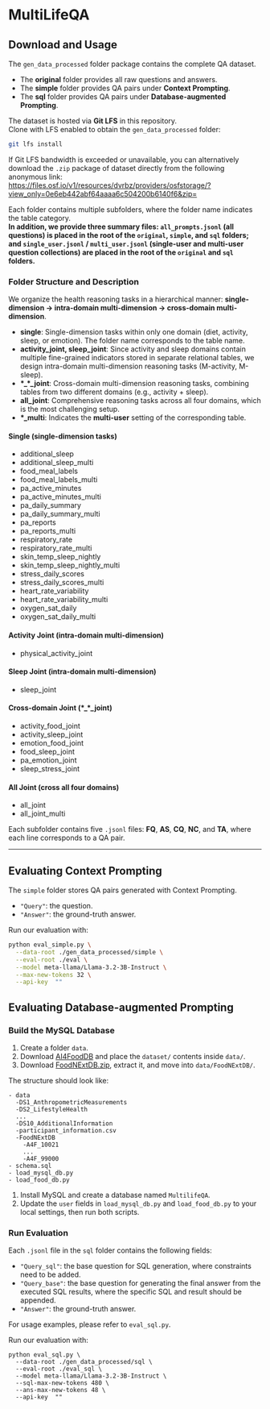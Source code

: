 # MultiLifeQA

## Download and Usage  

The `gen_data_processed` folder package contains the complete QA dataset.  
- The **original** folder provides all raw questions and answers.  
- The **simple** folder provides QA pairs under **Context Prompting**.  
- The **sql** folder provides QA pairs under **Database-augmented Prompting**.  

The dataset is hosted via **Git LFS** in this repository.  
Clone with LFS enabled to obtain the `gen_data_processed` folder:

```bash
git lfs install
```

If Git LFS bandwidth is exceeded or unavailable, you can alternatively download the `.zip` package of dataset directly from the following anonymous link: https://files.osf.io/v1/resources/dvrbz/providers/osfstorage/?view_only=0e6eb442abf64aaaa6c504200b6140f6&zip=

Each folder contains multiple subfolders, where the folder name indicates the table category.  
**In addition, we provide three summary files: `all_prompts.jsonl` (all questions) is placed in the root of the `original`, `simple`, and `sql` folders; and `single_user.jsonl` / `multi_user.jsonl` (single-user and multi-user question collections) are placed in the root of the `original` and `sql` folders.** 

### Folder Structure and Description  

We organize the health reasoning tasks in a hierarchical manner: **single-dimension → intra-domain multi-dimension → cross-domain multi-dimension**.  
- **single**: Single-dimension tasks within only one domain (diet, activity, sleep, or emotion). The folder name corresponds to the table name.  
- **activity_joint, sleep_joint**: Since activity and sleep domains contain multiple fine-grained indicators stored in separate relational tables, we design intra-domain multi-dimension reasoning tasks (M-activity, M-sleep).  
- **\*_\*_joint**: Cross-domain multi-dimension reasoning tasks, combining tables from two different domains (e.g., activity + sleep).  
- **all_joint**: Comprehensive reasoning tasks across all four domains, which is the most challenging setup.  
- **\*_multi**: Indicates the **multi-user** setting of the corresponding table.  

#### Single (single-dimension tasks)  
- additional_sleep  
- additional_sleep_multi  
- food_meal_labels  
- food_meal_labels_multi  
- pa_active_minutes  
- pa_active_minutes_multi  
- pa_daily_summary  
- pa_daily_summary_multi  
- pa_reports  
- pa_reports_multi  
- respiratory_rate  
- respiratory_rate_multi  
- skin_temp_sleep_nightly  
- skin_temp_sleep_nightly_multi  
- stress_daily_scores  
- stress_daily_scores_multi  
- heart_rate_variability  
- heart_rate_variability_multi  
- oxygen_sat_daily  
- oxygen_sat_daily_multi  

#### Activity Joint (intra-domain multi-dimension)  
- physical_activity_joint  

#### Sleep Joint (intra-domain multi-dimension)  
- sleep_joint  

#### Cross-domain Joint (\*_\*_joint)  
- activity_food_joint  
- activity_sleep_joint  
- emotion_food_joint  
- food_sleep_joint  
- pa_emotion_joint  
- sleep_stress_joint  

#### All Joint (cross all four domains)  
- all_joint  
- all_joint_multi  


Each subfolder contains five `.jsonl` files: **FQ**, **AS**, **CQ**, **NC**, and **TA**, where each line corresponds to a QA pair.  

---

## Evaluating Context Prompting  

The `simple` folder stores QA pairs generated with Context Prompting.  
- `"Query"`: the question.  
- `"Answer"`: the ground-truth answer.  

Run our evaluation with:  

```bash
python eval_simple.py \
  --data-root ./gen_data_processed/simple \
  --eval-root ./eval \
  --model meta-llama/Llama-3.2-3B-Instruct \
  --max-new-tokens 32 \
  --api-key  "" 
```

## Evaluating Database-augmented Prompting

### Build the MySQL Database

1. Create a folder `data`.
2. Download [AI4FoodDB](https://github.com/AI4Food/AI4FoodDB) and place the `dataset/` contents inside `data/`.
3. Download [FoodNExtDB.zip](https://bidalab.eps.uam.es/static/AI4FoodDB/FoodNExtDB.zip), extract it, and move into `data/FoodNExtDB/`.

The structure should look like:

```
- data
  -DS1_AnthropometricMeasurements
  -DS2_LifestyleHealth
  ...
  -DS10_AdditionalInformation
  -participant_information.csv
  -FoodNExtDB
    -A4F_10021
    ...
    -A4F_99000
- schema.sql
- load_mysql_db.py
- load_food_db.py
```

1. Install MySQL and create a database named `MultilifeQA`.
2. Update the `user` fields in `load_mysql_db.py` and `load_food_db.py` to your local settings, then run both scripts.

### Run Evaluation

Each `.jsonl` file in the `sql` folder contains the following fields:
- `"Query_sql"`: the base question for SQL generation, where constraints need to be added.  
- `"Query_base"`: the base question for generating the final answer from the executed SQL results, where the specific SQL and result should be appended.  
- `"Answer"`: the ground-truth answer.  

For usage examples, please refer to `eval_sql.py`.

Run our evaluation with:  

```
python eval_sql.py \
  --data-root ./gen_data_processed/sql \
  --eval-root ./eval_sql \
  --model meta-llama/Llama-3.2-3B-Instruct \
  --sql-max-new-tokens 480 \
  --ans-max-new-tokens 48 \
  --api-key  ""
```
